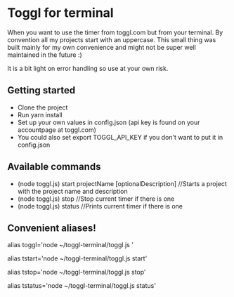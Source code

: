 # Toggl for terminal
When you want to use the timer from toggl.com but from your terminal. By convention all my projects start with an uppercase. This small thing was built mainly for my own convenience and might not be super well maintained in the future :)

It is a bit light on error handling so use at your own risk.

## Getting started 
- Clone the project
- Run yarn install
- Set up your own values in config.json (api key is found on your accountpage at toggl.com)
- You could also set export TOGGL_API_KEY if you don't want to put it in config.json

## Available commands
- (node toggl.js) start projectName [optionalDescription] //Starts a project with the project name and description
- (node toggl.js) stop //Stop current timer if there is one
- (node toggl.js) status //Prints current timer if there is one 

## Convenient aliases!
alias toggl='node ~/toggl-terminal/toggl.js '

alias tstart='node ~/toggl-terminal/toggl.js start'

alias tstop='node ~/toggl-terminal/toggl.js stop'

alias tstatus='node ~/toggl-terminal/toggl.js status'

